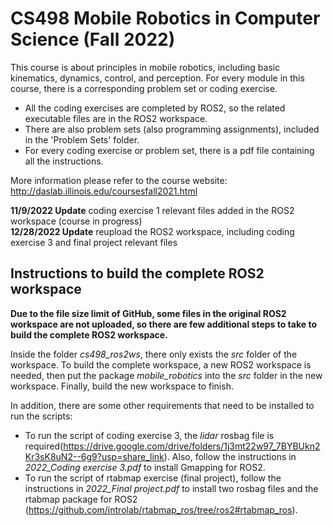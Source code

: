 # CS498 Mobile Robotics in Computer Science (Fall 2022)
This course is about principles in mobile robotics, including basic kinematics, dynamics, control, and perception. For every module in this course, there is a corresponding problem set or coding exercise. <br/>

- All the coding exercises are completed by ROS2, so the related executable files are in the ROS2 workspace. <br/>
- There are also problem sets (also programming assignments), included in the 'Problem Sets' folder. <br/>
- For every coding exercise or problem set, there is a pdf file containing all the instructions. <br/>

More information please refer to the course website: http://daslab.illinois.edu/coursesfall2021.html

**11/9/2022 Update** coding exercise 1 relevant files added in the ROS2 workspace (course in progress) <br/>
**12/28/2022 Update** reupload the ROS2 workspace, including coding exercise 3 and final project relevant files

## Instructions to build the complete ROS2 workspace
**Due to the file size limit of GitHub, some files in the original ROS2 workspace are not uploaded, so there are few additional steps to take to build the complete ROS2 workspace.**

Inside the folder *cs498_ros2ws*, there only exists the *src* folder of the workspace. To build the complete workspace, a new ROS2 workspace is needed, then put the package *mobile_robotics* into the *src* folder in the new workspace. Finally, build the new workspace to finish.

In addition, there are some other requirements that need to be installed to run the scripts: <br/>
- To run the script of coding exercise 3, the *lidar* rosbag file is required(https://drive.google.com/drive/folders/1j3mt22w97_7BYBUkn2Kr3sK8uN2--6g9?usp=share_link). Also, follow the instructions in *2022_Coding exercise 3.pdf* to install Gmapping for ROS2. <br/>
- To run the script of rtabmap exercise (final project), follow the instructions in *2022_Final project.pdf* to install two rosbag files and the rtabmap package for ROS2 (https://github.com/introlab/rtabmap_ros/tree/ros2#rtabmap_ros).
